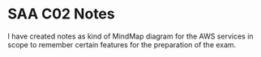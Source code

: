 # SAA C02 Notes

I have created notes as kind of MindMap diagram for the AWS services in scope to remember certain features for the preparation of the exam.
